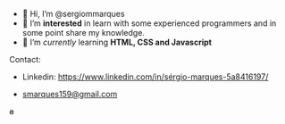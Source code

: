 - 👋 Hi, I’m @sergiommarques
- 👀 I’m __interested__ in learn with some experienced programmers and in some point share my knowledge.
- 🌱 I’m _currently_ learning **HTML, CSS and Javascript**


Contact:

- Linkedin: https://www.linkedin.com/in/sérgio-marques-5a8416197/

- smarques159@gmail.com

~~a~~
<!---
sergiommarques/sergiommarques is a ✨ special ✨ repository because its `README.md` (this file) appears on your GitHub profile.
You can click the Preview link to take a look at your changes.
--->
